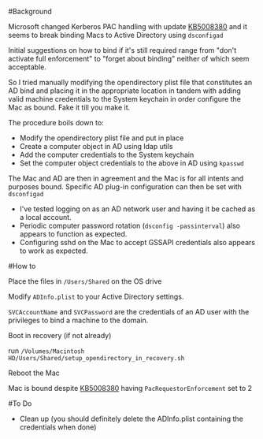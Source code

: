 #Background

Microsoft changed Kerberos PAC handling with update [KB5008380](https://support.microsoft.com/en-us/topic/kb5008380-authentication-updates-cve-2021-42287-9dafac11-e0d0-4cb8-959a-143bd0201041) and it seems to break binding Macs to Active Directory using ```dsconfigad```

Initial suggestions on how to bind if it's still required range from "don't activate full enforcement" to "forget about binding" neither of which seem acceptable.

So I tried manually modifying the opendirectory plist file that constitutes an AD bind and placing it in the appropriate location in tandem with adding valid machine credentials to the System keychain in order configure the Mac as bound. Fake it till you make it.

The procedure boils down to:

* Modify the opendirectory plist file and put in place
* Create a computer object in AD using ldap utils
* Add the computer credentials to the System keychain
* Set the computer object credentials to the above in AD using `kpasswd`

The Mac and AD are then in agreement and the Mac is for all intents and purposes bound. Specific AD plug-in configuration can then be set with `dsconfigad`

* I've tested logging on as an AD network user and having it be cached as a local account.
* Periodic computer password rotation (`dsconfig -passinterval`) also appears to function as expected.
* Configuring sshd on the Mac to accept GSSAPI credentials also appears to work as expected.

#How to

Place the files in ```/Users/Shared``` on the OS drive

Modify ```ADInfo.plist``` to your Active Directory settings.

```SVCAccountName``` and ```SVCPassword``` are the credentials of an AD user with the privileges to bind a machine to the domain.

Boot in recovery (if not already)

run ```/Volumes/Macintosh HD/Users/Shared/setup_opendirectory_in_recovery.sh```

Reboot the Mac

Mac is bound despite [KB5008380](https://support.microsoft.com/en-us/topic/kb5008380-authentication-updates-cve-2021-42287-9dafac11-e0d0-4cb8-959a-143bd0201041) having ```PacRequestorEnforcement``` set to 2

#To Do

* Clean up (you should definitely delete the ADInfo.plist containing the credentials when done)
